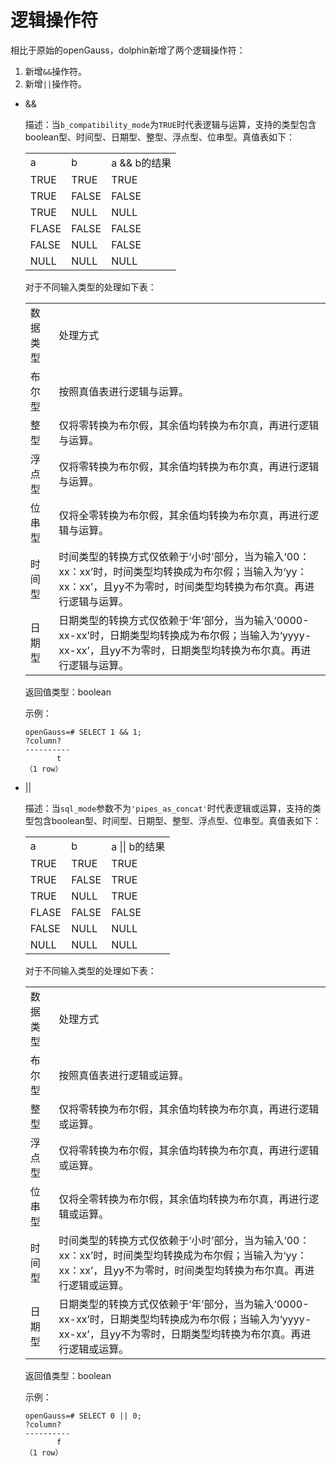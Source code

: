 # 逻辑操作符<a name="ZH-CN_TOPIC_0289900469"></a>

相比于原始的openGauss，dolphin新增了两个逻辑操作符：

1. 新增```&&```操作符。
2. 新增```||```操作符。

- &&

  描述：当```b_compatibility_mode```为```TRUE```时代表逻辑与运算，支持的类型包含boolean型、时间型、日期型、整型、浮点型、位串型。真值表如下：

  <table>
      <tr>
          <td>a</td>
          <td>b</td>
          <td>a && b的结果</td>
      </tr>
      <tr>
          <td>TRUE</td>
          <td>TRUE</td>
          <td>TRUE</td>
      </tr>
      <tr>
          <td>TRUE</td>
          <td>FALSE</td>
          <td>FALSE</td>
      </tr>
      <tr>
          <td>TRUE</td>
          <td>NULL</td>
          <td>NULL</td>
      </tr>
      <tr>
          <td>FLASE</td>
          <td>FALSE</td>
          <td>FALSE</td>
      </tr>
      <tr>
          <td>FALSE</td>
          <td>NULL</td>
          <td>FALSE</td>
      </tr>
      <tr>
          <td>NULL</td>
          <td>NULL</td>
          <td>NULL</td>
      </tr>
  </table>

  对于不同输入类型的处理如下表：

  <table>
  <tr>
      <td>数据类型</td>
      <td>处理方式</td>
  </tr>
  <tr>
      <td>布尔型</td>
      <td>按照真值表进行逻辑与运算。</td>
  </tr>
  <tr>
      <td>整型</td>
      <td>仅将零转换为布尔假，其余值均转换为布尔真，再进行逻辑与运算。</td>
  </tr>
  <tr>
      <td>浮点型</td>
      <td>仅将零转换为布尔假，其余值均转换为布尔真，再进行逻辑与运算。</td>
  </tr>
  <tr>
      <td>位串型</td>
      <td>仅将全零转换为布尔假，其余值均转换为布尔真，再进行逻辑与运算。</td>
  </tr>
  <tr>
      <td>时间型</td>
      <td>时间类型的转换方式仅依赖于‘小时’部分，当为输入‘00：xx：xx’时，时间类型均转换成为布尔假；当输入为‘yy：xx：xx’，且yy不为零时，时间类型均转换为布尔真。再进行逻辑与运算。</td>
  </tr>
  <tr>
      <td>日期型</td>
      <td>日期类型的转换方式仅依赖于‘年’部分，当为输入‘0000-xx-xx’时，日期类型均转换成为布尔假；当输入为‘yyyy-xx-xx’，且yy不为零时，日期类型均转换为布尔真。再进行逻辑与运算。</td>
  </tr>
  </table>

  返回值类型：boolean

  示例：

  ```
  openGauss=# SELECT 1 && 1;
  ?column?
  ----------
         t
  （1 row）
  ```

- ||

  描述：当```sql_mode```参数不为```'pipes_as_concat'```时代表逻辑或运算，支持的类型包含boolean型、时间型、日期型、整型、浮点型、位串型。真值表如下：

  <table>
      <tr>
          <td>a</td>
          <td>b</td>
          <td>a || b的结果</td>
      </tr>
      <tr>
          <td>TRUE</td>
          <td>TRUE</td>
          <td>TRUE</td>
      </tr>
      <tr>
          <td>TRUE</td>
          <td>FALSE</td>
          <td>TRUE</td>
      </tr>
      <tr>
          <td>TRUE</td>
          <td>NULL</td>
          <td>TRUE</td>
      </tr>
      <tr>
          <td>FLASE</td>
          <td>FALSE</td>
          <td>FALSE</td>
      </tr>
      <tr>
          <td>FALSE</td>
          <td>NULL</td>
          <td>NULL</td>
      </tr>
      <tr>
          <td>NULL</td>
          <td>NULL</td>
          <td>NULL</td>
      </tr>
  </table>

  对于不同输入类型的处理如下表：

  <table>
  <tr>
      <td>数据类型</td>
      <td>处理方式</td>
  </tr>
  <tr>
      <td>布尔型</td>
      <td>按照真值表进行逻辑或运算。</td>
  </tr>
  <tr>
      <td>整型</td>
      <td>仅将零转换为布尔假，其余值均转换为布尔真，再进行逻辑或运算。</td>
  </tr>
  <tr>
      <td>浮点型</td>
      <td>仅将零转换为布尔假，其余值均转换为布尔真，再进行逻辑或运算。</td>
  </tr>
  <tr>
      <td>位串型</td>
      <td>仅将全零转换为布尔假，其余值均转换为布尔真，再进行逻辑或运算。</td>
  </tr>
  <tr>
      <td>时间型</td>
      <td>时间类型的转换方式仅依赖于‘小时’部分，当为输入‘00：xx：xx’时，时间类型均转换成为布尔假；当输入为‘yy：xx：xx’，且yy不为零时，时间类型均转换为布尔真。再进行逻辑或运算。</td>
  </tr>
  <tr>
      <td>日期型</td>
      <td>日期类型的转换方式仅依赖于‘年’部分，当为输入‘0000-xx-xx’时，日期类型均转换成为布尔假；当输入为‘yyyy-xx-xx’，且yy不为零时，日期类型均转换为布尔真。再进行逻辑或运算。</td>
  </tr>
  </table>

  返回值类型：boolean

  示例：

  ```
  openGauss=# SELECT 0 || 0;
  ?column?
  ----------
         f
  （1 row）
  ```
